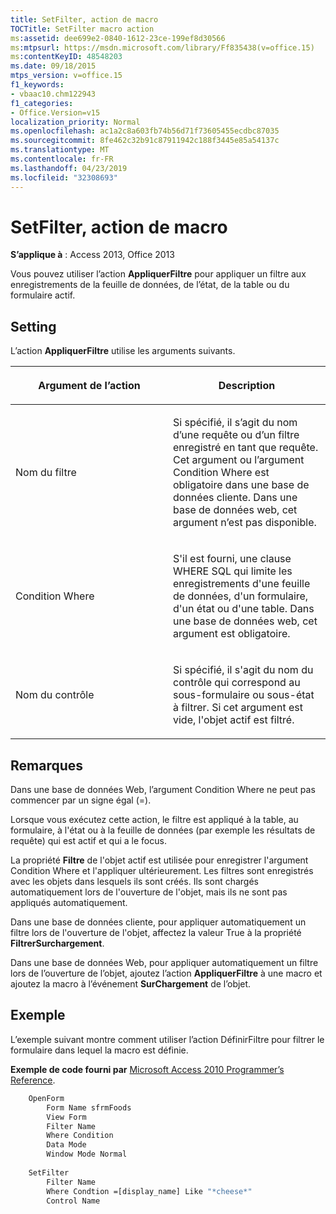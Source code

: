 ```yaml
---
title: SetFilter, action de macro
TOCTitle: SetFilter macro action
ms:assetid: dee699e2-0840-1612-23ce-199ef8d30566
ms:mtpsurl: https://msdn.microsoft.com/library/Ff835438(v=office.15)
ms:contentKeyID: 48548203
ms.date: 09/18/2015
mtps_version: v=office.15
f1_keywords:
- vbaac10.chm122943
f1_categories:
- Office.Version=v15
localization_priority: Normal
ms.openlocfilehash: ac1a2c8a603fb74b56d71f73605455ecdbc87035
ms.sourcegitcommit: 8fe462c32b91c87911942c188f3445e85a54137c
ms.translationtype: MT
ms.contentlocale: fr-FR
ms.lasthandoff: 04/23/2019
ms.locfileid: "32308693"
---
```

# <a name="setfilter-macro-action"></a>SetFilter, action de macro

**S’applique à** : Access 2013, Office 2013

Vous pouvez utiliser l’action **AppliquerFiltre** pour appliquer un filtre aux enregistrements de la feuille de données, de l’état, de la table ou du formulaire actif.

## <a name="setting"></a>Setting

L’action **AppliquerFiltre** utilise les arguments suivants.

<table>
<colgroup>
<col style="width: 50%" />
<col style="width: 50%" />
</colgroup>
<thead>
<tr class="header">
<th><p>Argument de l’action</p></th>
<th><p>Description</p></th>
</tr>
</thead>
<tbody>
<tr class="odd">
<td><p>Nom du filtre</p></td>
<td><p>Si spécifié, il s’agit du nom d’une requête ou d’un filtre enregistré en tant que requête. Cet argument ou l’argument Condition Where est obligatoire dans une base de données cliente. Dans une base de données web, cet argument n’est pas disponible.</p></td>
</tr>
<tr class="even">
<td><p>Condition Where</p></td>
<td><p>S'il est fourni, une clause WHERE SQL qui limite les enregistrements d'une feuille de données, d'un formulaire, d'un état ou d'une table. Dans une base de données web, cet argument est obligatoire.</p></td>
</tr>
<tr class="odd">
<td><p>Nom du contrôle</p></td>
<td><p>Si spécifié, il s'agit du nom du contrôle qui correspond au sous-formulaire ou sous-état à filtrer. Si cet argument est vide, l'objet actif est filtré.</p></td>
</tr>
</tbody>
</table>


## <a name="remarks"></a>Remarques

Dans une base de données Web, l’argument Condition Where ne peut pas commencer par un signe égal (=).

Lorsque vous exécutez cette action, le filtre est appliqué à la table, au formulaire, à l'état ou à la feuille de données (par exemple les résultats de requête) qui est actif et qui a le focus.

La propriété **Filtre** de l'objet actif est utilisée pour enregistrer l'argument Condition Where et l'appliquer ultérieurement. Les filtres sont enregistrés avec les objets dans lesquels ils sont créés. Ils sont chargés automatiquement lors de l'ouverture de l'objet, mais ils ne sont pas appliqués automatiquement.

Dans une base de données cliente, pour appliquer automatiquement un filtre lors de l'ouverture de l'objet, affectez la valeur True à la propriété **FiltrerSurchargement**.

Dans une base de données Web, pour appliquer automatiquement un filtre lors de l’ouverture de l’objet, ajoutez l’action **AppliquerFiltre** à une macro et ajoutez la macro à l’événement **SurChargement** de l’objet.

## <a name="example"></a>Exemple

L’exemple suivant montre comment utiliser l’action DéfinirFiltre pour filtrer le formulaire dans lequel la macro est définie.

**Exemple de code fourni par** [Microsoft Access 2010 Programmer’s Reference](https://www.amazon.com/Microsoft-Access-2010-Programmers-Reference/dp/8126528125).

```vb
    OpenForm
        Form Name sfrmFoods
        View Form
        Filter Name
        Where Condition
        Data Mode
        Window Mode Normal
    
    SetFilter
        Filter Name
        Where Condtion =[display_name] Like "*cheese*"
        Control Name
```

